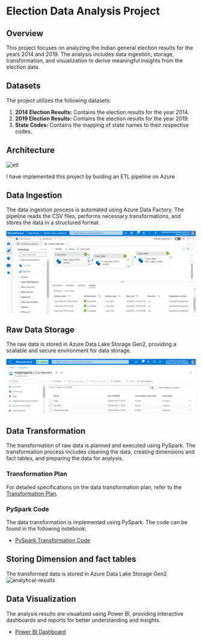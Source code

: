 # Election Data Analysis Project

## Overview

This project focuses on analyzing the Indian general election results for the years 2014 and 2019. The analysis includes data ingestion, storage, transformation, and visualization to derive meaningful insights from the election data.

## Datasets

The project utilizes the following datasets:

1. **2014 Election Results:** Contains the election results for the year 2014.
2. **2019 Election Results:** Contains the election results for the year 2019.
3. **State Codes:** Contains the mapping of state names to their respective codes.

## Architecture
![etl](https://github.com/yashasbharadwaj1/Loksabha-Elections-Data-Analysis/assets/71028991/cddc96d2-b54b-46dd-b7fd-ed0bb0fd0b8e)

I have implemented this project by buiding an ETL pipeline on Azure  

## Data Ingestion

The data ingestion process is automated using Azure Data Factory. The pipeline reads the CSV files, performs necessary transformations, and stores the data in a structured format.

![Data Factory Pipeline](./screenshots/data-ingestion.PNG)

## Raw Data Storage

The raw data is stored in Azure Data Lake Storage Gen2, providing a scalable and secure environment for data storage.

![Data Lake Gen2 Storage](./screenshots/storage-container.PNG)

## Data Transformation

The transformation of raw data is planned and executed using PySpark. The transformation process includes cleaning the data, creating dimensions and fact tables, and preparing the data for analysis.

### Transformation Plan

For detailed specifications on the data transformation plan, refer to the [Transformation Plan](./dims_facts_spec_plan).

### PySpark Code

The data transformation is implemented using PySpark. The code can be found in the following notebook:

- [PySpark Transformation Code](./loksabha-elections-DE.ipynb)

## Storing Dimension and fact tables  
The transformed data is stored in Azure Data Lake Storage Gen2 
<img width="939" alt="analytical-results" src="https://github.com/yashasbharadwaj1/Loksabha-Elections-Data-Analysis/assets/71028991/968c2a42-a334-46a5-9509-188c0c208913">



## Data Visualization

The analysis results are visualized using Power BI, providing interactive dashboards and reports for better understanding and insights.


- [Power BI Dashboard](https://app.powerbi.com/view?r=eyJrIjoiZjlkZGQ2NTUtOWI4Yy00ZWZkLThhNDAtYzVhMTBiODc5NmRmIiwidCI6ImM2ZTU0OWIzLTVmNDUtNDAzMi1hYWU5LWQ0MjQ0ZGM1YjJjNCJ9)


